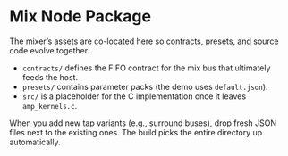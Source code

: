 # Mix Node Package

The mixer’s assets are co-located here so contracts, presets, and source code evolve together.

- `contracts/` defines the FIFO contract for the mix bus that ultimately feeds the host.
- `presets/` contains parameter packs (the demo uses `default.json`).
- `src/` is a placeholder for the C implementation once it leaves `amp_kernels.c`.

When you add new tap variants (e.g., surround buses), drop fresh JSON files next to the existing ones. The build picks the entire directory up automatically.
